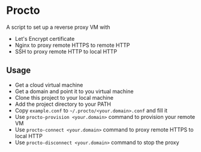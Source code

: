 Procto
======

A script to set up a reverse proxy VM with

  * Let's Encrypt certificate
  * Nginx to proxy remote HTTPS to remote HTTP
  * SSH to proxy remote HTTP to local HTTP

Usage
-----

  * Get a cloud virtual machine
  * Get a domain and point it to you virtual machine
  * Clone this project to your local machine
  * Add the project directory to your PATH
  * Copy `example.conf` to `~/.procto/<your.domain>.conf` and fill it
  * Use `procto-provision <your.domain>` command to provision your remote VM
  * Use `procto-connect <your.domain>` command to proxy remote HTTPS to local HTTP
  * Use `procto-disconnect <your.domain>` command to stop the proxy
